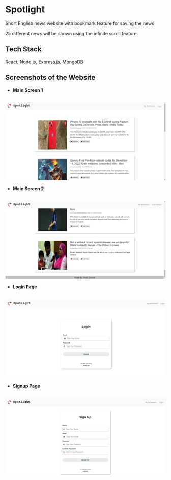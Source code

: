# Spotlight

Short English news website with bookmark feature for saving the news

25 different news will be shown using the infinite scroll feature

## Tech Stack

React, Node.js, Express.js, MongoDB

## Screenshots of the Website

- **Main Screen 1** <br /> <br />
 <img src="screenshots/a.png" alt="Main Screen 1" width="700"/>

- **Main Screen 2** <br /> <br />
 <img src="screenshots/b.png" alt="Main Screen 2" width="700"/>

- **Login Page** <br /> <br />
 <img src="screenshots/c.png" alt="Login Page" width="700"/>

- **Signup Page** <br /> <br />
 <img src="screenshots/d.png" alt="Signup Page" width="700"/>